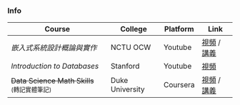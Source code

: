 ### Info

| Course | College | Platform | Link |  
| --- | --- | --- | --- | 
| *嵌入式系統設計概論與實作* | NCTU OCW | Youtube | [視頻](https://www.youtube.com/playlist?list=PLj6E8qlqmkFsMfCCZ1_UmYpj7Vl7tPU5u) / [講義](http://ocw.nctu.edu.tw/course_detail.php?bgid=9&gid=0&nid=246) |
| *Introduction to Databases* | Stanford | Youtube | [視頻](https://www.youtube.com/playlist?list=PLroEs25KGvwzmvIxYHRhoGTz9w8LeXek0) |
| <del>Data Science Math Skills</del> <small>(轉記實體筆記)</small> | Duke University | Coursera | [視頻](https://www.coursera.org/learn/datasciencemathskills/home/info) / [講義](https://www.coursera.org/learn/datasciencemathskills/resources/6C6Jc)